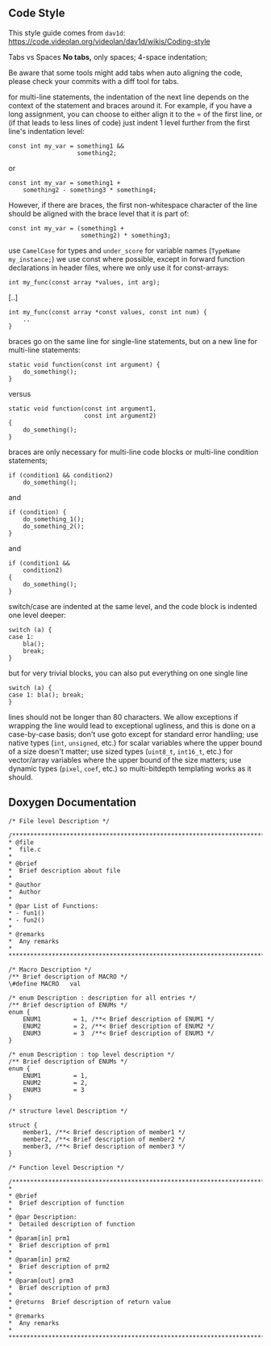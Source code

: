 
## Code Style

This style guide comes from `dav1d`: https://code.videolan.org/videolan/dav1d/wikis/Coding-style

Tabs vs Spaces
**No tabs,** only spaces; 4-space indentation;

Be aware that some tools might add tabs when auto aligning the code, please check your commits with a diff tool for tabs.

for multi-line statements, the indentation of the next line depends on the context of the statement and braces around it. For example, if you have a long assignment, you can choose to either align it to the = of the first line, or (if that leads to less lines of code) just indent 1 level further from the first line's indentation level:

```
const int my_var = something1 &&
                   something2;
```
or
```
const int my_var = something1 +
    something2 - something3 * something4;
```
However, if there are braces, the first non-whitespace character of the line should be aligned with the brace level that it is part of:
```
const int my_var = (something1 +
                    something2) * something3;
```

use `CamelCase` for types and `under_score` for variable names (`TypeName my_instance;`)
we use const where possible, except in forward function declarations in header files, where we only use it for const-arrays:

`int my_func(const array *values, int arg);`

[..]

```
int my_func(const array *const values, const int num) {
    ..
}
```

braces go on the same line for single-line statements, but on a new line for multi-line statements:

```
static void function(const int argument) {
    do_something();
}
```
versus
```
static void function(const int argument1,
                     const int argument2)
{
    do_something();
}
```

braces are only necessary for multi-line code blocks or multi-line condition statements;

```
if (condition1 && condition2)
    do_something();
```
and
```
if (condition) {
    do_something_1();
    do_something_2();
}
```
and
```
if (condition1 &&
    condition2)
{
    do_something();
}
```

switch/case are indented at the same level, and the code block is indented one level deeper:

```
switch (a) {
case 1:
    bla();
    break;
}
```
but for very trivial blocks, you can also put everything on one single line
```
switch (a) {
case 1: bla(); break;
}
```

lines should not be longer than 80 characters. We allow exceptions if wrapping the line would lead to exceptional ugliness, and this is done on a case-by-case basis;
don't use goto except for standard error handling;
use native types (`int`, `unsigned`, etc.) for scalar variables where the upper bound of a size doesn't matter;
use sized types (`uint8_t`, `int16_t`, etc.) for vector/array variables where the upper bound of the size matters;
use dynamic types (`pixel`, `coef`, etc.) so multi-bitdepth templating works as it should.

## Doxygen Documentation
```
/* File level Description */

/*********************************************************************************
* @file
*  file.c
*
* @brief
*  Brief description about file
*
* @author
*  Author
*
* @par List of Functions:
* - fun1()
* - fun2()
*
* @remarks
*  Any remarks
*
********************************************************************************/

/* Macro Description */
/** Brief description of MACRO */
\#define MACRO   val

/* enum Description : description for all entries */
/** Brief description of ENUMs */
enum {
    ENUM1         = 1, /**< Brief description of ENUM1 */
    ENUM2         = 2, /**< Brief description of ENUM2 */
    ENUM3         = 3  /**< Brief description of ENUM3 */
}

/* enum Description : top level description */
/** Brief description of ENUMs */
enum {
    ENUM1         = 1,
    ENUM2         = 2,
    ENUM3         = 3
}

/* structure level Description */

struct {
    member1, /**< Brief description of member1 */
    member2, /**< Brief description of member2 */
    member3, /**< Brief description of member3 */
}

/* Function level Description */

/*********************************************************************************
*
* @brief
*  Brief description of function
*
* @par Description:
*  Detailed description of function
*
* @param[in] prm1
*  Brief description of prm1
*
* @param[in] prm2
*  Brief description of prm2
*
* @param[out] prm3
*  Brief description of prm3
*
* @returns  Brief description of return value
*
* @remarks
*  Any remarks
*
********************************************************************************/
```